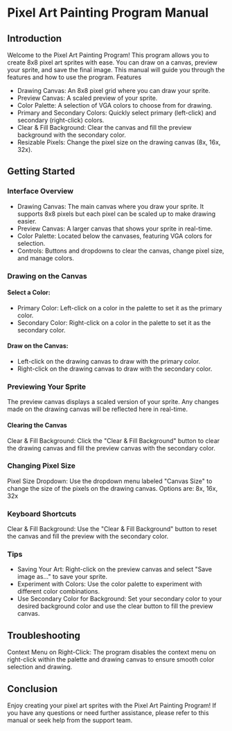# Pixel Art Painting Program Manual

## Introduction

Welcome to the Pixel Art Painting Program! This program allows you to create 8x8 pixel art sprites with ease. You can draw on a canvas, preview your sprite, and save the final image. This manual will guide you through the features and how to use the program.
Features

- Drawing Canvas: An 8x8 pixel grid where you can draw your sprite.
- Preview Canvas: A scaled preview of your sprite.
- Color Palette: A selection of VGA colors to choose from for drawing.
- Primary and Secondary Colors: Quickly select primary (left-click) and secondary (right-click) colors.
- Clear & Fill Background: Clear the canvas and fill the preview background with the secondary color.
- Resizable Pixels: Change the pixel size on the drawing canvas (8x, 16x, 32x).

## Getting Started

### Interface Overview

- Drawing Canvas: The main canvas where you draw your sprite. It supports 8x8 pixels but each pixel can be scaled up to make drawing easier.
- Preview Canvas: A larger canvas that shows your sprite in real-time.
- Color Palette: Located below the canvases, featuring VGA colors for selection.
- Controls: Buttons and dropdowns to clear the canvas, change pixel size, and manage colors.

### Drawing on the Canvas

#### Select a Color:
- Primary Color: Left-click on a color in the palette to set it as the primary color.
- Secondary Color: Right-click on a color in the palette to set it as the secondary color.
#### Draw on the Canvas:
- Left-click on the drawing canvas to draw with the primary color.
- Right-click on the drawing canvas to draw with the secondary color.

### Previewing Your Sprite

The preview canvas displays a scaled version of your sprite. Any changes made on the drawing canvas will be reflected here in real-time.

#### Clearing the Canvas

Clear & Fill Background: Click the "Clear & Fill Background" button to clear the drawing canvas and fill the preview canvas with the secondary color.

### Changing Pixel Size

Pixel Size Dropdown: Use the dropdown menu labeled "Canvas Size" to change the size of the pixels on the drawing canvas. Options are: 8x, 16x, 32x

### Keyboard Shortcuts

Clear & Fill Background: Use the "Clear & Fill Background" button to reset the canvas and fill the preview with the secondary color.

### Tips

- Saving Your Art: Right-click on the preview canvas and select "Save image as..." to save your sprite.
- Experiment with Colors: Use the color palette to experiment with different color combinations.
- Use Secondary Color for Background: Set your secondary color to your desired background color and use the clear button to fill the preview canvas.

## Troubleshooting

Context Menu on Right-Click: The program disables the context menu on right-click within the palette and drawing canvas to ensure smooth color selection and drawing.

## Conclusion

Enjoy creating your pixel art sprites with the Pixel Art Painting Program! If you have any questions or need further assistance, please refer to this manual or seek help from the support team.